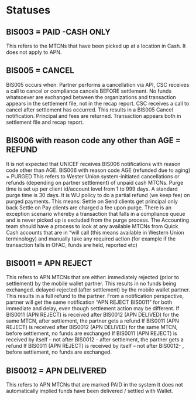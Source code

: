 # Statuses

## BIS003 = PAID -CASH ONLY

This refers to the MTCNs that have been picked up at a location in Cash.
It does not apply to APN.  


## BIS005 = CANCEL

BIS005 occurs when: Partner performs a cancellation via API, CSC receives a call to cancel or compliance cancels BEFORE settlement. No funds whatsoever are exchanged between the organizations and transaction appears in the settlement file, not in the recap report.
CSC receives a call to cancel after settlement has occurred. This results in a BIS005 Cancel notification. Principal and fees are returned. Transaction appears both in settlement file and recap report.  


## BIS006 with reason code any other than AGE = REFUND

It is not expected that UNICEF receives BIS006 notifications with reason code other than AGE.
BIS006 with reason code AGE (refunded due to aging) = PURGED
This refers to Wester Union system-initiated cancellations or refunds (depending on partner settlement) of unpaid cash MTCNs.
Purge time is set up per client id/account level from 1 to 999 days. A standard purge time is 30 days.
It is WU policy to do a partial refund (we keep fee) on purged payments. This means:
Settle on Send clients get principal only back
Settle on Pay clients are charged a fee upon purge.
There is an exception scenario whereby a transaction that falls in a compliance queue and is never picked up is excluded from the purge process.  The Accounting team should have a process to look at any available MTCNs from Quick Cash accounts that are in “will call (this means available in Western Union terminology) and manually take any required action (for example if the transaction falls in OFAC, funds are held, reported etc)


## BIS0011 = APN REJECT  

This refers to APN MTCNs that are either:
immediately rejected (prior to settlement) by the mobile wallet partner. This results in no funds being exchanged.
delayed-rejected (after settlement) by the mobile wallet partner. This results in a full refund to the partner.
From a notification perspective, partner will get the same notification “APN REJECT BIS0011” for both immediate and delay, even though settlement action may be different.
If BIS0011 (APN REJECT) is received after BIS0012 (APN DELIVED)  for the same MTCN, after settlement,  the partner gets a refund
If BIS0011 (APN REJECT) is received after BIS0012 (APN DELIVED)  for the same MTCN, before settlement,  no funds are exchanged
If BIS0011 (APN REJECT) is received by itself – not after BIS0012 - after settlement,  the partner gets a refund
If BIS0011 (APN REJECT) is received by itself – not after BIS0012- , before settlement,  no funds are exchanged.
   

## BIS0012 = APN DELIVERED

This refers to APN MTCNs that are marked PAID in the system
It does not automatically implied funds have been delivered / settled with Wallet.  
